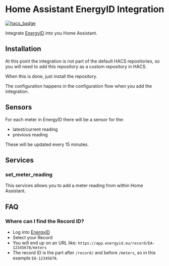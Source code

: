 # Home Assistant EnergyID Integration

[![hacs_badge](https://img.shields.io/badge/HACS-Custom-orange.svg)](https://github.com/custom-components/hacs)

Integrate [EnergyID](https://www.energyid.eu/) into you Home Assistant.

## Installation
At this point the integration is not part of the default HACS repositories, so
you will need to add this repository as a custom repository in HACS.

When this is done, just install the repository.

The configuration happens in the configuration flow when you add the integration.


## Sensors
For each meter in EnergyID there will be a sensor for the:

* latest/current reading
* previous reading

These will be updated every 15 minutes.


## Services
### set_meter_reading
This services allows you to add a meter reading from within Home Assistant.


## FAQ
### Where can I find the Record ID?

* Log into [EnergyID](https://app.energyid.eu/)
* Select your Record
* You will end up on an URL like: `https://app.energyid.eu/record/EA-12345678/meters`
* The record ID is the part after `/record/` and before `/meters`, so in this example `EA-12345678`.